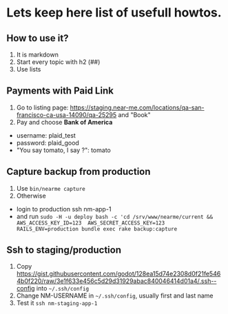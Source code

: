 # Lets keep here list of usefull howtos.

## How to use it?
1. It is markdown
2. Start every topic with h2 (##)
3. Use lists


## Payments with **Paid Link**

1. Go to listing page: https://staging.near-me.com/locations/qa-san-francisco-ca-usa-14090/qa-25295 and "Book"
2. Pay and choose **Bank of America**
  * username:  plaid_test
  * password:  plaid_good
  * "You say tomato, I say ?": tomato


## Capture backup from production

1. Use `bin/nearme capture`
2. Otherwise
  * login to production ssh nm-app-1
  * and run `sudo -H -u deploy bash -c 'cd /srv/www/nearme/current && AWS_ACCESS_KEY_ID=123  AWS_SECRET_ACCESS_KEY=123  RAILS_ENV=production bundle exec rake backup:capture`


## Ssh to staging/production

1. Copy https://gist.githubusercontent.com/godot/128ea15d74e2308d0f21fe5464b0f220/raw/3e1f633e456c5d29d31929abac840046414d01a4/.ssh--config into `~/.ssh/config`
2. Change NM-USERNAME in `~/.ssh/config`, usually first and last name
3. Test it `ssh nm-staging-app-1`
